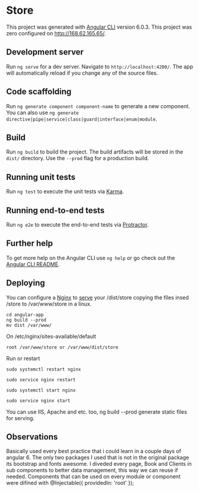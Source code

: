 # Store

This project was generated with [Angular CLI](https://github.com/angular/angular-cli) version 6.0.3. This project was zero configured on http://168.62.165.65/.

## Development server

Run `ng serve` for a dev server. Navigate to `http://localhost:4200/`. The app will automatically reload if you change any of the source files.

## Code scaffolding

Run `ng generate component component-name` to generate a new component. You can also use `ng generate directive|pipe|service|class|guard|interface|enum|module`.

## Build

Run `ng build` to build the project. The build artifacts will be stored in the `dist/` directory. Use the `--prod` flag for a production build.

## Running unit tests

Run `ng test` to execute the unit tests via [Karma](https://karma-runner.github.io).

## Running end-to-end tests

Run `ng e2e` to execute the end-to-end tests via [Protractor](http://www.protractortest.org/).

## Further help

To get more help on the Angular CLI use `ng help` or go check out the [Angular CLI README](https://github.com/angular/angular-cli/blob/master/README.md).

## Deploying

You can configure a [Nginx](https://www.digitalocean.com/community/tutorials/como-instalar-o-nginx-no-ubuntu-16-04-pt) to [serve](https://hub.docker.com/_/nginx/) your /dist/store copying the files insed /store to /var/www/store in a linux.

```
cd angular-app
ng build --prod
mv dist /var/www/
```

On /etc/nginx/sites-available/default

```
root /var/www/store or /var/www/dist/store
```

Run or restart
```
sudo systemctl restart nginx 

sudo service nginx restart 

sudo systemctl start nginx 

sudo service nginx start 
```

You can use IIS, Apache and etc. too, ng build --prod generate static files for serving.

## Observations

Basically used every best practice that i could learn in a couple days of angular 6. The only two packages I used that is not in the original package its bootstrap and fonts awesome.
I diveded every page, Book and Clients in sub components to better data management, this way we can reuse if needed.
Components that can be used on every module or component were difined with @Injectable({ providedIn: 'root' });